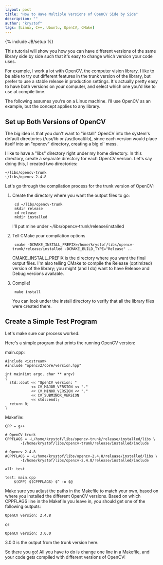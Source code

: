 ```yaml
---
layout: post
title: "How to Have Multiple Versions of OpenCV Side by Side"
description: ""
author: "krystof"
tags: [Linux, C++, Ubuntu, OpenCV, CMake]
---
```

{% include JB/setup %}

This tutorial will show you how you can have different versions of the same library side by side such that it's easy to change which version your code uses.

For example, I work a lot with OpenCV, the computer vision library. I like to be able to try out different features in the trunk version of the library, but prefer to use a stable release in production settings. It's actually pretty easy to have both versions on your computer, and select which one you'd like to use at compile time. 

The following assumes you're on a Linux machine. I'll use OpenCV as an example, but the concept applies to any library.


## Set up Both Versions of OpenCV

The big idea is that you don't want to "install" OpenCV into the system's default directories (/usr/lib or /usr/local/lib), since each version would place itself into an "opencv" directory, creating a big ol' mess.

I like to have a "libs" directory right under my home directory.
In this directory, create a separate directory for each OpenCV version. Let's say doing this, I created two directories:

	~/libs/opencv-trunk
	~/libs/opencv-2.4.8

Let's go through the compilation process for the trunk version of OpenCV:

1. Create the directory where you want the output files to go:

		cd ~/libs/opencv-trunk
		mkdir release
		cd release
		mkdir installed

	I'll put mine under ~/libs/opencv-trunk/release/installed

2. Tell CMake your compilation options

		cmake -DCMAKE_INSTALL_PREFIX=/home/krystof/libs/opencv-trunk/release/installed -DCMAKE_BUILD_TYPE="Release" .. 

	CMAKE_INSTALL_PREFIX is the directory where you want the final output files. I'm also telling CMake to compile the Release (optimized) version of the library; you might (and I do) want to have Release and Debug versions available.

3. Compile!

		make install

	You can look under the install directory to verify that all the library files were created there.



## Create a Simple Test Program

Let's make sure our process worked.

Here's a simple program that prints the running OpenCV version:

main.cpp:

	#include <iostream>
	#include "opencv2/core/version.hpp"

	int main(int argc, char ** argv)
	{
	  std::cout << "OpenCV version: "
				<< CV_MAJOR_VERSION << "." 
				<< CV_MINOR_VERSION << "."
				<< CV_SUBMINOR_VERSION
				<< std::endl;
	  return 0;
	}


Makefile:

	CPP = g++

	# OpenCV trunk
	CPPFLAGS = -L/home/krystof/libs/opencv-trunk/release/installed/libs \
		   -I/home/krystof/libs/opencv-trunk/release/installed/include

	# Opencv 2.4.8
	#CPPFLAGS = -L/home/krystof/libs/opencv-2.4.8/release/installed/libs \
		   -I/home/krystof/libs/opencv-2.4.8/release/installed/include

	all: test

	test: main.cpp
		$(CPP) $(CPPFLAGS) $^ -o $@


Make sure you adjust the paths in the Makefile to match your own, based on where you installed the different OpenCV versions. Based on which CPPFLAGS line in the Makefile you leave in, you should get one of the following outputs:

	OpenCV version: 2.4.8

or

	OpenCV version: 3.0.0

3.0.0 is the output from the trunk version here.

So there you go! All you have to do is change one line in a Makefile, and your code gets compiled with different versions of OpenCV!
